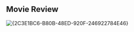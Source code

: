 ## Movie Review
![{2C3E1BC6-B80B-48ED-920F-246922784E46}](https://github.com/user-attachments/assets/cc4c9b05-7df5-4631-97ae-f482e9a4d80a)
